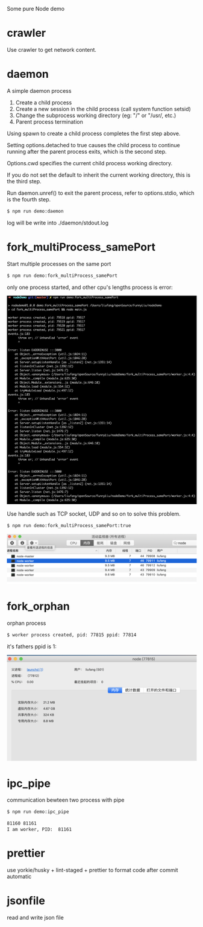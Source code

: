 Some pure Node demo

# crawler

Use crawler to get network content.

# daemon

A simple daemon process

1. Create a child process
2. Create a new session in the child process (call system function setsid)
3. Change the subprocess working directory (eg: "/" or "/usr/, etc.)
4. Parent process termination

Using spawn to create a child process completes the first step above. 

Setting options.detached to true causes the child process to continue running after the parent process exits, which is the second step. 

Options.cwd specifies the current child process working directory. 

If you do not set the default to inherit the current working directory, this is the third step.

 Run daemon.unref() to exit the parent process, refer to options.stdio, which is the fourth step.

``` bash
$ npm run demo:daemon
```

log will be write into ./daemon/stdout.log

# fork_multiProcess_samePort

Start multiple processes on the same port

``` bash
$ npm run demo:fork_multiProcess_samePort
```
only one process started, and other cpu's lengths process is error:

<img src="https://raw.githubusercontent.com/brizer/graph-bed/master/img/20190629154641.png"/>

Use handle such as TCP socket, UDP and so on to solve this problem.

``` bash
$ npm run demo:fork_multiProcess_samePort:true
```

<img src="https://raw.githubusercontent.com/brizer/graph-bed/master/img/20190629155658.png"/>


# fork_orphan 

orphan process

``` bash
$ worker process created, pid: 77815 ppid: 77814
```

it's fathers ppid is 1:

<img src="https://raw.githubusercontent.com/brizer/graph-bed/master/img/20190629153028.png"/>


# ipc_pipe

communication bewteen two process with pipe

``` bash
$ npm run demo:ipc_pipe 
```

```
81160 81161
I am worker, PID:  81161
```



# prettier

use yorkie/husky + lint-staged + prettier to format code after commit automatic

# jsonfile

read and write json file